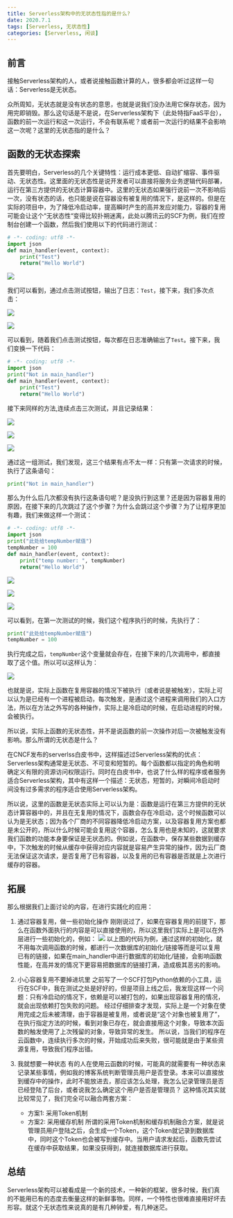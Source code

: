 ```yaml
---
title: Serverless架构中的无状态性指的是什么?
date: 2020.7.1
tags: [Serverless, 无状态性]
categories: [Serverless, 闲谈]
---
```



## 前言

接触Serverless架构的人，或者说接触函数计算的人，很多都会听过这样一句话：Serverless是无状态。

众所周知，无状态就是没有状态的意思，也就是说我们没办法用它保存状态，因为用完即销毁。那么这句话是不是说，在Serverless架构下（此处特指FaaS平台），函数的前一次运行和这一次运行，不会有联系呢？或者前一次运行的结果不会影响这一次呢？这里的无状态指的是什么？

## 函数的无状态探索

首先要明白，Serverless的几个关键特性：运行成本更低、自动扩缩容、事件驱动、无状态性。这里面的无状态性是说开发者可以直接将服务业务逻辑代码部署，运行在第三方提供的无状态计算容器中。这里的无状态如果强行说前一次不影响后一次，没有状态的话，也只能是说在容器没有被复用的情况下，是这样的。但是在实际的项目中，为了降低冷启动率，提高瞬时产生的高并发应对能力，容器的复用可能会让这个“无状态性“变得比较扑朔迷离，此处以腾讯云的SCF为例，我们在控制台创建一个函数，然后我们使用以下的代码进行测试：

```python
# -*- coding: utf8 -*-
import json
def main_handler(event, context):
    print("Test")
    return("Hello World")
```

![](https://others-1304229895.cos.ap-shanghai.myqcloud.com/article/material/5-1-1.png)

我们可以看到，通过点击测试按钮，输出了日志：`Test`，接下来，我们多次点击：

![](https://others-1304229895.cos.ap-shanghai.myqcloud.com/article/material/5-1-2.png)

![](https://others-1304229895.cos.ap-shanghai.myqcloud.com/article/material/5-1-3.png)

可以看到，随着我们点击测试按钮，每次都在日志准确输出了`Test`。接下来，我们变换一下代码：

```python
# -*- coding: utf8 -*-
import json
print("Not in main_handler")
def main_handler(event, context):
    print("Test")
    return("Hello World")
```

接下来同样的方法,连续点击三次测试，并且记录结果：

![](https://others-1304229895.cos.ap-shanghai.myqcloud.com/article/material/5-1-4.png)

![](https://others-1304229895.cos.ap-shanghai.myqcloud.com/article/material/5-1-5.png)

![](https://others-1304229895.cos.ap-shanghai.myqcloud.com/article/material/5-1-6.png)

通过这一组测试，我们发现，这三个结果有点不太一样：只有第一次请求的时候，执行了这条语句：

```python
print("Not in main_handler")
```

那么为什么后几次都没有执行这条语句呢？是没执行到这里？还是因为容器复用的原因，在接下来的几次跳过了这个步骤？为什么会跳过这个步骤？为了让程序更加有趣，我们来做这样一个测试：

```python
# -*- coding: utf8 -*-
import json
print("此处给tempNumber赋值")
tempNumber = 100
def main_handler(event, context):
    print("temp number: ", tempNumber)
    return("Hello World")
```

![](https://others-1304229895.cos.ap-shanghai.myqcloud.com/article/material/5-1-7.png)

![](https://others-1304229895.cos.ap-shanghai.myqcloud.com/article/material/5-1-8.png)

![](https://others-1304229895.cos.ap-shanghai.myqcloud.com/article/material/5-1-9.png)

可以看到，在第一次测试的时候，我们这个程序执行的时候，先执行了：

```python
print("此处给tempNumber赋值")
tempNumber = 100
```

执行完成之后，`tempNumber`这个变量就会存在，在接下来的几次调用中，都直接取了这个值。所以可以这样认为：

![](https://others-1304229895.cos.ap-shanghai.myqcloud.com/article/material/5-1-10.png)

也就是说，实际上函数在复用容器的情况下被执行（或者说是被触发），实际上可以认为是已经有一个进程被启动，每次触发，是通过这个进程来调用我们的入口方法，所以在方法之外写的各种操作，实际上是冷启动的时候，在启动进程的时候，会被执行。

所以说，实际上函数的无状态性，并不是说函数的前一次操作对后一次被触发没有影响。那么所谓的无状态是什么？

在CNCF发布的serverlss白皮书中，这样描述过Serverless架构的优点：Serverless架构通常是无状态、不可变和短暂的。每个函数都以指定的角色和明确定义有限的资源访问权限运行。同时在白皮书中，也说了什么样的程序或者服务适合Serverless架构，其中有这样一个描述：无状态，短暂的，对瞬间冷启动时间没有过多需求的程序适合使用Serverless架构。

所以说，这里的函数是无状态实际上可以认为是：函数是运行在第三方提供的无状态计算容器中的，并且在无复用的情况下，函数会存在冷启动，这个时候函数可以认为是无状态；因为各个厂商的不同容器降低冷启动方案，以及容器复用方案也都是未公开的，所以什么时候可能会复用这个容器，怎么复用也是未知的，这就要求我们函数的功能本身要保证是无状态的。例如说，在函数中，保存某些数据到缓存中，下次触发的时候从缓存中获得对应内容就是容易产生异常的操作，因为云厂商无法保证这次请求，是否复用了已有容器，以及复用的已有容器是否就是上次进行缓存的容器。

## 拓展

那么根据我们上面讨论的内容，在进行实践化的应用：

1. 通过容器复用，做一些初始化操作
刚刚说过了，如果在容器复用的前提下，那么在函数外面执行的内容是可以直接使用的，所以这里我们实际上是可以在外层进行一些初始化的，例如：
![](https://others-1304229895.cos.ap-shanghai.myqcloud.com/article/material/5-1-11.png)
以上图的代码为例，通过这样的初始化，就不用每次调用函数的时候，都进行一次数据库的初始化/链接等而是可以复用已有的链接，如果在main_handler中进行数据库的初始化/链接，会影响函数性能，在高并发的情况下更容易把数据库的链接打满，造成极其恶劣的影响。

2. 小心容器复用不要掉进坑里
之前写了一个SCF打包Python依赖的小工具，运行在SCF中，我在测试之处是好好的，但是项目上线之后，我发现这样一个问题：只有冷启动的情况下，依赖是可以被打包的，如果出现容器复用的情况，就会出现依赖打包失败的问题。
经过仔细排查才发现，实际上是一个对象在使用完成之后未被清理，由于容器是被复用，或者说是“这个对象也被复用了”，在执行指定方法的时候，看到对象已存在，就会直接用这个对象，导致本次函数的触发使用了上次残留的对象，导致异常的发生。
所以说，当我们的程序在云函数中，连续执行多次的时候，开始成功后来失败，很可能就是由于某些资源复用，导致我们程序出错。

3. 我就想要一种状态
有的人在使用云函数的时候，可能真的就需要有一种状态来记录某些事情，例如我的博客系统判断管理员用户是否登录。本来可以直接放到缓存中的操作，此时不能放进去，那应该怎么处理，我怎么记录管理员是否已经登陆了后台，或者说我怎么确定这个用户是否是管理员？
这种情况其实就比较常见了，我们完全可以融合两套方案：
	* 方案1: 采用Token机制
	* 方案2: 采用缓存机制
所谓的采用Token机制和缓存机制融合方案，就是说管理员用户登陆之后，会生成一个Token，这个Token就记录到数据库中，同时这个Token也会被写到缓存中。当用户请求发起后，函数先尝试在缓存中获取结果，如果没获得到，就连接数据库进行获取。



## 总结

Serverless架构可以被看成是一个新的技术，一种新的框架，很多时候，我们真的不能用已有的态度去衡量这样的新鲜事物。同样，一个特性也很难直接用好坏去形容。就这个无状态性来说真的是有几种钟爱，有几种迷茫。